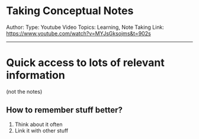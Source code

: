 # Taking Conceptual Notes
Author: 
Type: Youtube Video
Topics: Learning, Note Taking
Link: https://www.youtube.com/watch?v=MYJsGksojms&t=902s

---
# Quick access to lots of relevant information
(not the notes)
## How to remember stuff better?
1. Think about it often
2. Link it with other stuff
